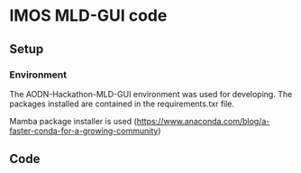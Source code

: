 # IMOS MLD-GUI code

## Setup
### Environment

The AODN-Hackathon-MLD-GUI environment was used for developing. The packages installed are contained in the requirements.txr file. 

Mamba package installer is used (https://www.anaconda.com/blog/a-faster-conda-for-a-growing-community)

## Code


